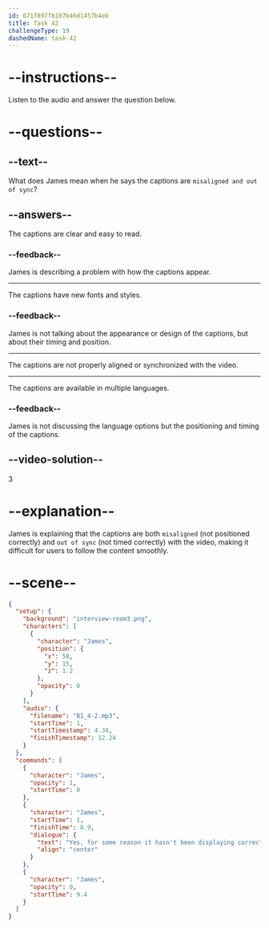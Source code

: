 ```yaml
---
id: 671f897fb187b46d1457b4eb
title: Task 42
challengeType: 19
dashedName: task-42
---
```


<!-- (Audio) James: Yes. For some reason, It hasn't been displaying correctly for some users. The captions are misaligned and out of sync, which isn't good for accessibility. -->

# --instructions--

Listen to the audio and answer the question below.

# --questions--

## --text--

What does James mean when he says the captions are `misaligned and out of sync`?

## --answers--

The captions are clear and easy to read.

### --feedback--

James is describing a problem with how the captions appear.

---

The captions have new fonts and styles.

### --feedback--

James is not talking about the appearance or design of the captions, but about their timing and position.

---

The captions are not properly aligned or synchronized with the video.

---

The captions are available in multiple languages.

### --feedback--

James is not discussing the language options but the positioning and timing of the captions.

## --video-solution--

3

# --explanation--

James is explaining that the captions are both `misaligned` (not positioned correctly) and `out of sync` (not timed correctly) with the video, making it difficult for users to follow the content smoothly.

# --scene--

```json
{
  "setup": {
    "background": "interview-room3.png",
    "characters": [
      {
        "character": "James",
        "position": {
          "x": 50,
          "y": 15,
          "z": 1.2
        },
        "opacity": 0
      }
    ],
    "audio": {
      "filename": "B1_4-2.mp3",
      "startTime": 1,
      "startTimestamp": 4.34,
      "finishTimestamp": 12.24
    }
  },
  "commands": [
    {
      "character": "James",
      "opacity": 1,
      "startTime": 0
    },
    {
      "character": "James",
      "startTime": 1,
      "finishTime": 8.9,
      "dialogue": {
        "text": "Yes, for some reason it hasn't been displaying correctly for some users. The captions are misaligned and out of sync, which isn't good for accessibility.",
        "align": "center"
      }
    },
    {
      "character": "James",
      "opacity": 0,
      "startTime": 9.4
    }
  ]
}
```
